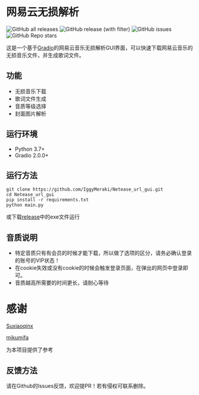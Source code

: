 # 网易云无损解析

![GitHub all releases](https://img.shields.io/github/downloads/IggyMeraki/NetEase-Music-download/total)
![GitHub release (with filter)](https://img.shields.io/github/v/release/IggyMeraki/NetEase-Music-download)
![GitHub issues](https://img.shields.io/github/issues/IggyMeraki/NetEase-Music-download)
![GitHub Repo stars](https://img.shields.io/github/stars/IggyMeraki/NetEase-Music-download)


这是一个基于[Gradio](https://gradio.app/)的网易云音乐无损解析GUI界面，可以快速下载网易云音乐的无损音乐文件，并生成歌词文件。

## 功能

- 无损音乐下载
- 歌词文件生成
- 音质等级选择
- 封面图片解析


## 运行环境

- Python 3.7+
- Gradio 2.0.0+

## 运行方法

```
git clone https://github.com/IggyMeraki/Netease_url_gui.git
cd Netease_url_gui
pip install -r requirements.txt
python main.py
```
或下载[release](https://github.com/IggyMeraki/NetEase-Music-download/releases)中的exe文件运行

## 音质说明

- 特定音质只有有会员的时候才能下载，所以做了选项的区分，请务必确认登录的账号的VIP状态！
- 在cookie失效或没有cookie的时候会触发登录页面，在弹出的网页中登录即可。
- 音质越高所需要的时间更长，请耐心等待

# 感谢

[Suxiaoqinx](https://github.com/Suxiaoqinx)

[mikumifa](https://github.com/mikumifa)

为本项目提供了参考

## 反馈方法
请在Github的lssues反馈，欢迎提PR！若有侵权可联系删除。
